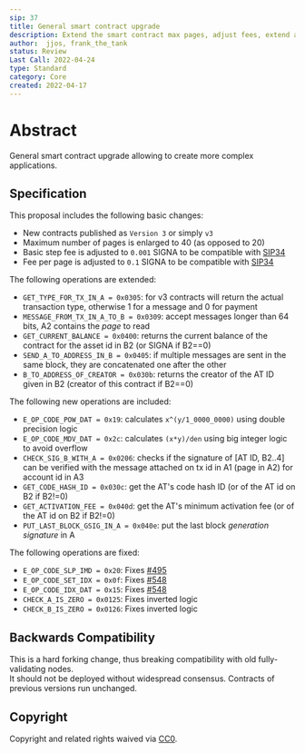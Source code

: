 ```yaml
---
sip: 37
title: General smart contract upgrade
description: Extend the smart contract max pages, adjust fees, extend and add new operations
author:  jjos, frank_the_tank
status: Review
Last Call: 2022-04-24
type: Standard
category: Core
created: 2022-04-17
---
```

# Abstract
General smart contract upgrade allowing to create more complex applications.

## Specification

This proposal includes the following basic changes:
 - New contracts published as `Version 3` or simply `v3`
 - Maximum number of pages is enlarged to 40 (as opposed to 20)
 - Basic step fee is adjusted to `0.001` SIGNA to be compatible with [SIP34](https://github.com/signum-network/SIPs/blob/master/SIP/sip-34.md)
 - Fee per page is adjusted to `0.1` SIGNA to be compatible with [SIP34](https://github.com/signum-network/SIPs/blob/master/SIP/sip-34.md)

The following operations are extended:
 - `GET_TYPE_FOR_TX_IN_A = 0x0305`: for v3 contracts will return the actual transaction type, otherwise 1 for a message and 0 for payment
 - `MESSAGE_FROM_TX_IN_A_TO_B = 0x0309`: accept messages longer than 64 bits, A2 contains the *page* to read
 - `GET_CURRENT_BALANCE = 0x0400`: returns the current balance of the contract for the asset id in B2 (or SIGNA if B2==0)
 - `SEND_A_TO_ADDRESS_IN_B = 0x0405`: if multiple messages are sent in the same block, they are concatenated one after the other
 - `B_TO_ADDRESS_OF_CREATOR = 0x030b`: returns the creator of the AT ID given in B2 (creator of this contract if B2==0)
 
The following new operations are included:
 - `E_OP_CODE_POW_DAT = 0x19`: calculates `x^(y/1_0000_0000)` using double precision logic
 - `E_OP_CODE_MDV_DAT = 0x2c`: calculates `(x*y)/den` using big integer logic to avoid overflow
 - `CHECK_SIG_B_WITH_A = 0x0206`: checks if the signature of [AT ID, B2..4] can be verified with the message attached on tx id in A1 (page in A2) for account id in A3
 - `GET_CODE_HASH_ID = 0x030c`: get the AT's code hash ID (or of the AT id on B2 if B2!=0)
 - `GET_ACTIVATION_FEE = 0x040d`: get the AT's minimum activation fee (or of the AT id on B2 if B2!=0)
 - `PUT_LAST_BLOCK_GSIG_IN_A = 0x040e`: put the last block *generation signature* in A

The following operations are fixed:
 -  `E_OP_CODE_SLP_IMD = 0x20`: Fixes [#495](https://github.com/signum-network/signum-node/issues/495)
 -  `E_OP_CODE_SET_IDX = 0x0f`: Fixes [#548](https://github.com/signum-network/signum-node/issues/548)
 -  `E_OP_CODE_IDX_DAT = 0x15`: Fixes [#548](https://github.com/signum-network/signum-node/issues/548)
 -  `CHECK_A_IS_ZERO = 0x0125`: Fixes inverted logic
 -  `CHECK_B_IS_ZERO = 0x0126`: Fixes inverted logic

## Backwards Compatibility  
This is a hard forking change, thus breaking compatibility with old fully-validating nodes.  
It should not be deployed without widespread consensus.
Contracts of previous versions run unchanged.

## Copyright
Copyright and related rights waived via [CC0](https://creativecommons.org/publicdomain/zero/1.0/).
